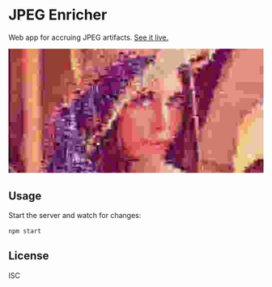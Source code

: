 # JPEG Enricher

Web app for accruing JPEG artifacts. [See it live.][live]

![JPEG Enricher cover.](screenshot.jpg)

## Usage

Start the server and watch for changes:

    npm start

## License

ISC

[live]: http://nechifor.net/jpeg-enricher
